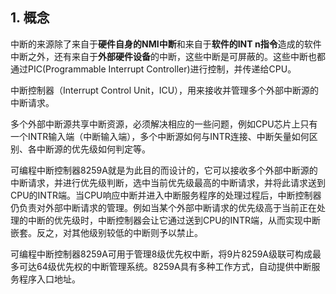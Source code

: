## 1. 概念

中断的来源除了来自于**硬件自身的NMI中断**和来自于**软件的INT n指令**造成的软件中断之外，还有来自于**外部硬件设备**的中断，这些中断是可屏蔽的。这些中断也都通过PIC(Programmable Interrupt Controller)进行控制，并传递给CPU。

中断控制器（Interrupt Control Unit，ICU），用来接收并管理多个外部中断源的中断请求。

多个外部中断源共享中断资源，必须解决相应的一些问题，例如CPU芯片上只有一个INTR输入端（中断输入端），多个中断源如何与INTR连接、中断矢量如何区别、各中断源的优先级如何判定等。

可编程中断控制器8259A就是为此目的而设计的，它可以接收多个外部中断源的中断请求，并进行优先级判断，选中当前优先级最高的中断请求，并将此请求送到CPU的INTR端。当CPU响应中断并进入中断服务程序的处理过程后，中断控制器仍负责对外部中断请求的管理。例如当某个外部中断请求的优先级高于当前正在处理的中断的优先级时，中断控制器会让它通过送到CPU的INTR端，从而实现中断嵌套。反之，对其他级别较低的中断则予以禁止。


可编程中断控制器8259A可用于管理8级优先权中断，将9片8259A级联可构成最多可达64级优先权的中断管理系统。8259A具有多种工作方式，自动提供中断服务程序入口地址。
